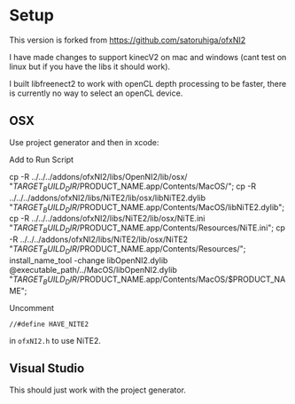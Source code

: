 Setup
========
This version is forked from https://github.com/satoruhiga/ofxNI2

I have made changes to support kinecV2 on mac and windows (cant test on linux but if you have the libs it should work). 

I built libfreenect2 to work with openCL depth processing to be faster, there is currently no way to select an openCL device.

OSX
--------
Use project generator and then in xcode:

Add to Run Script

cp -R ../../../addons/ofxNI2/libs/OpenNI2/lib/osx/ "$TARGET_BUILD_DIR/$PRODUCT_NAME.app/Contents/MacOS/";
cp -R ../../../addons/ofxNI2/libs/NiTE2/lib/osx/libNiTE2.dylib "$TARGET_BUILD_DIR/$PRODUCT_NAME.app/Contents/MacOS/libNiTE2.dylib";
cp -R ../../../addons/ofxNI2/libs/NiTE2/lib/osx/NiTE.ini "$TARGET_BUILD_DIR/$PRODUCT_NAME.app/Contents/Resources/NiTE.ini";
cp -R ../../../addons/ofxNI2/libs/NiTE2/lib/osx/NiTE2 "$TARGET_BUILD_DIR/$PRODUCT_NAME.app/Contents/Resources/";
install_name_tool -change libOpenNI2.dylib @executable_path/../MacOS/libOpenNI2.dylib "$TARGET_BUILD_DIR/$PRODUCT_NAME.app/Contents/MacOS/$PRODUCT_NAME";


Uncomment

    //#define HAVE_NITE2

in `ofxNI2.h` to use NiTE2.


Visual Studio
--------



This should just work with the project generator.
